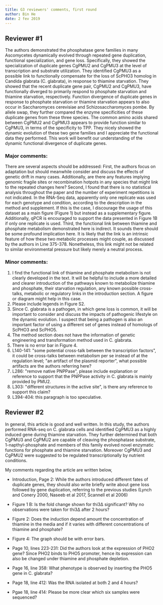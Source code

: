 ```yaml
---
title: G3 reviewers' comments, first round
author: Bin He
date: 2 fev 2019
---
```


## Reviewer \#1

The authors demonstrated the phosphatase gene families in many Ascomycetes dynamically evolved through repeated gene duplication, functional specialization, and gene loss. Specifically, they showed the specialization of duplicate genes CgPMU2 and CgPMU3 at the level of transcription and substrate utilization. They identified CgPMU3 as a possible link to functionally compensate for the loss of ScPHO3 homolog in Candida glabrata (C. glabrata), in response to thiamine starvation. They showed that the recent duplicate gene pair, CgPMU2 and CgPMU3, have functionally diverged to primarily respond to phosphate starvation and thiamine starvation, respectively. Function divergence of duplicate genes in response to phosphate starvation or thiamine starvation appears to also occur in Saccharomyces cerevisiae and Schizosaccharomyces pombe. By allele swap, they further compared the enzyme specificities of these duplicate genes from these three species. The common amino acids shared between CgPMU2 and CgPMU3 appears to provide function similar to CgPMU3, in terms of the specificity to TPP. They nicely showed the dynamic evolution of these two gene families and I appreciate the functional data they performed. This work will benefit our understanding of the dynamic functional divergence of duplicate genes. 

### Major comments: 

There are several aspects should be addressed: 
First, the authors focus on adaptation but should meanwhile consider and discuss the effects of genetic drift in many cases. Additionally, are there any features implying genomic fragile sites or recombination hotpots in any species that might link to the repeated changes here? 
Second, I found that there is no statistical analysis throughout the paper and the number of experiment repetitions is not indicated. In the RNA-Seq data, apparently only one replicate was used for each genotype and condition, according to the description in the method and supplement. If this is the case, I discourage the usage of this dataset as a main figure (Figure 1) but instead as a supplementary figure. Additionally, qPCR is encouraged to support the data presented in Figure 1B if only one replicate is used. 
Third, the functional link between thiamine and phosphate metabolism demonstrated here is indirect. It sounds there should be some profound implication here. It is likely that the link is an intrinsic feature of how these two metabolic processes might couple, as discussed by the authors in Line 375-378. Nonetheless, this link might not be related to similar environmental pressure but likely merely a neutral process. 

### Minor comments: 

1. I find the functional link of thiamine and phosphate metabolism is not clearly developed in the text. It will be helpful to include a more detailed and clearer introduction of the pathways known to metabolize thiamine and phosphate, their starvation regulation, any known possible cross-talks, metabolic or regulatory links in the introduction section. A figure or diagram might help in this case. 
2. Please include legends in Figure S2. 
3. Since C. glabrata is a pathogen, in which gene loss is common, it will be important to consider and discuss the impacts of pathogenic lifestyle on the dynamic evolution. I suspect that being a pathogen is also an important factor of using a different set of genes instead of homologs of ScPHO3 and ScPHO5. 
4. The method section does not have the information of genetic engineering and transformation method used in C. glabrata. 
5. There is no error bar in Figure 4. 
6. L140-141: "some potential cross-talk between the transcription factors", it could be cross-talks between metabolism per se instead of at the regulation level; "an artifact of the plasmid reporter", what possible artifacts are the authors referring here? 
7. L286: "remove native PNPPase", please include explanation or reference to support that the PNPPase activity in C. glabrata is mainly provided by PMU2. 
8. L303: "different structures in the active site", is there any reference to support this claim? 
9. L394-404: this paragraph is too speculative. 


## Reviewer \#2

In general, this article is good and well written. In this study, the authors performed RNA-seq on C. glabrata cells and identified CgPMU3 as a highly induced gene during thiamine starvation. They further determined that both CgPMU3 and CgPMU2 are capable of cleaving the phosphatase substrate, 1-napthyl-phosphate and members of this family evolved novel enzymatic functions for phosphate and thiamine starvation. Moreover CgPMU3 and CgPMU2 were suggested to be regulated transcriptionally by nutrient conditions. 

My comments regarding the article are written below, 

- Introduction, Page 2: While the authors introduced different fates of duplicate genes, they should also write briefly write about gene loss followed by gene duplication, referring to the previous studies (Lynch and Conery 2000, Naseeb et al 2017, Scannell et al 2006) 

- Figure 1 B: Is the fold change shown for thi3Δ significant? Why no observations were taken for thi3Δ after 2 hours? 

- Figure 2: Does the induction depend amount the concentration of thiamine in the media and if it varies with different concentrations of thiamine and phosphate? 

- Figure 4: The graph should be with error bars. 

- Page 10, lines 223-231: Did the authors look at the expression of PHO2 gene? Since PHO2 binds to PHO5 promoter, hence its expression can also be changed under thiamine and phosphate depletion. 

- Page 16, line 358: What phenotype is observed by inserting the PHO5 gene in C. glabrata? 

- Page 18, line 412: Was the RNA isolated at both 2 and 4 hours? 

- Pgae 18, line 414: Please be more clear which six samples were sequenced?